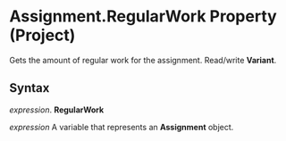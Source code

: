 
# Assignment.RegularWork Property (Project)

Gets the amount of regular work for the assignment. Read/write  **Variant**.


## Syntax

 _expression_. **RegularWork**

 _expression_ A variable that represents an **Assignment** object.

